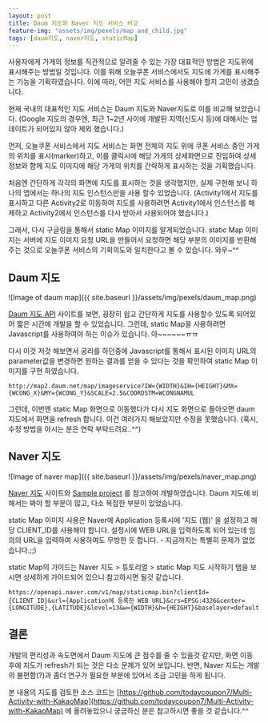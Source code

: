 ```yaml
---
layout: post
title: Daum 지도와 Naver 지도 서비스 비교
feature-img: "assets/img/pexels/map_and_child.jpg"
tags: [daum지도, naver지도, staticMap]
---
```


사용자에게 가게의 정보를 직관적으로 알려줄 수 있는 가장 대표적인 방법은 지도위에 표시해주는 방법일 것입니다. 이를 위해 오늘쿠폰 서비스에서도 지도에 가게를 표시해주는 기능을 기획하였습니다. 이에 따라, 어떤 지도 서비스를 사용해야 할지 고민이 생겼습니다.

현재 국내의 대표적인 지도 서비스는 Daum 지도와 Naver지도로 이를 비교해 보았습니다. (Google 지도의 경우엔, 최근 1~2년 사이에 개발된 지역(신도시 등)에 대해서는 업데이트가 되어있지 않아 제외 했습니다.)

먼저, 오늘쿠폰 서비스에서 지도 서비스는 화면 전체의 지도 위에 쿠폰 서비스 중인 가게의 위치를 표시(marker)하고, 이를 클릭시에 해당 가게의 상세화면으로 진입하여 상세정보와 함께 지도 이미지에 해당 가게의 위치를 간략하게 표시하는 것을 기획했습니다.

처음엔 간단하게 각각의 화면에 지도를 표시하는 것을 생각했지만, 실제 구현해 보니 하나의 앱에서는 하나의 지도 인스턴스만을 사용 할수 있었습니다. (Activity1에서 지도를 표시하고 다른 Activity2로 이동하여 지도를 사용하려면 Activity1에서 인스턴스를 해제하고 Activity2에서 인스턴스를 다시 받아서 사용되어야 했습니다.)

그래서, 다시 구글링을 통해서 static Map 이미지를 알게되었습니다. static Map 이미지는 서버에 지도 이미지 요청 URL을 만들어서 요청하면 해당 부분의 이미지를 반환해주는 것으로 오늘쿠폰 서비스의 기획의도와 일치한다고 볼 수 있습니다. 와우~^^

## Daum 지도
![Image of daum map]({{ site.baseurl }}/assets/img/pexels/daum_map.png)

[Daum 지도 API](http://apis.map.daum.net/) 사이트를 보면, 굉장히 쉽고 간단하게 지도를 사용할수 있도록 되어있어 짧은 시간에 개발을 할 수 있었습니다. 그런데, static Map을 사용하려면 Javascript를 사용하여야 하는 이슈가 있습니다. 아~~~~~~ㅠㅠ

다시 이것 저것 해보면서 궁리를 하던중에 Javascript를 통해서 표시된 이미지 URL의 parameter값을 변경하면 원하는 결과를 얻을 수 있다는 것을 확인하여 static Map 이미지를 구현 하였습니다.

~~~
http://map2.daum.net/map/imageservice?IW={WIDTH}&IH={HEIGHT}&MX={WCONG_X}&MY={WCONG_Y}&SCALE=2.5&COORDSTM=WCONGNAMUL
~~~

그런데, 이번엔 static Map 화면으로 이동했다가 다시 지도 화면으로 돌아오면 daum 지도에서 화면을 refresh 합니다. 이건 여러가지 해보았지만 수정을 못했습니다. (혹시, 수정 방법을 아시는 분은 연락 부탁드려요..^^)

## Naver 지도
![Image of naver map]({{ site.baseurl }}/assets/img/pexels/naver_map.png)

[Naver 지도](https://developers.naver.com/products/map/) 사이트와 [Sample project](https://github.com/navermaps/maps.android) 를 참고하여 개발하였습니다. Daum 지도에 비해서는 봐야 할 부분이 많고, 다소 복잡한 부분이 있었습니다.

static Map 이미지 사용은 Naver에 Application 등록시에 '지도 (웹)' 을 설정하고 해당 CLIENT_ID를 사용해야 합니다. 설정시에 WEB URL을 입력하도록 되어 있는데 임의의 URL을 입력하여 사용하여도 무방한 듯 합니다. - 지금까지는 특별히 문제가 없었습니다.;;)

static Map의 가이드는 Naver 지도 > 튜토리얼 > static Map 지도 시작하기 탭을 보시면 상세하게 가이드되어 있으니 참고하시면 될것 같습니다.

~~~
https://openapi.naver.com/v1/map/staticmap.bin?clientId={CLIENT_ID}&url={Application에 등록한 WEB URL}&crs=EPSG:4326&center={LONGITUDE},{LATITUDE}&level=13&w={WIDTH}&h={HEIGHT}&baselayer=default
~~~

## 결론
개발의 편리성과 속도면에서 Daum 지도에 큰 점수를 줄 수 있을것 같지만, 화면 이동 후에 지도가 refresh가 되는 것은 다소 문제가 있어 보입니다. 반면, Naver 지도는 개발의 불편함(?)과 좀더 연구가 필요한 부분에 있어서 조금 고민을 하게 됩니다.

본 내용의 지도를 검토한 소스 코드는 [https://github.com/todaycoupon7/Multi-Activity-with-KakaoMap](https://github.com/todaycoupon7/Multi-Activity-with-KakaoMap) 에 올려놓았으니 궁금하신 분은 참고하시면 좋을 것 같습니다.^^
